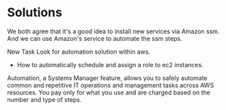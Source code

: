 # Solutions 
We both agree that it's a good idea to install new services via Amazon ssm. And we can use Amazon's service to automate the ssm steps.

New Task
Look for automation solution within aws.
- How to automatically schedule and assign a role to ec2 instances.

Automation, a Systems Manager feature, allows you to safely automate common and repetitive IT operations and management tasks across AWS resources. You pay only for what you use and are charged based on the number and type of steps.


